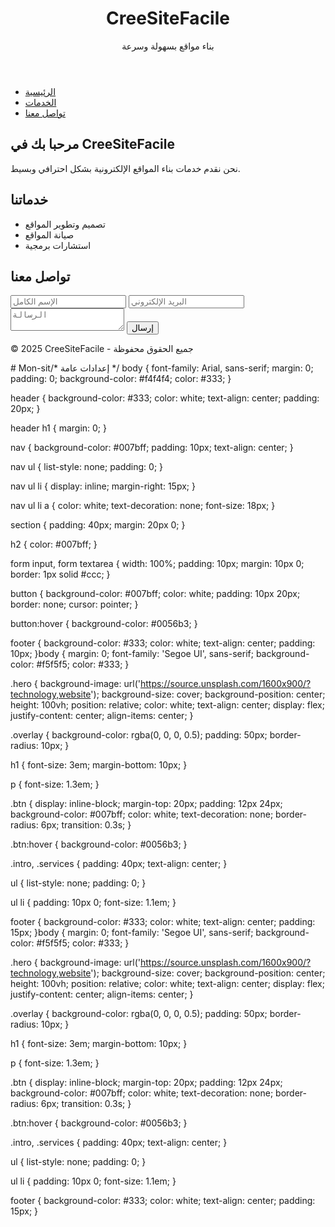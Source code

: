 <!DOCTYPE html>
<html lang="ar">
<head>
  <meta charset="UTF-8">
  <meta name="viewport" content="width=device-width, initial-scale=1.0">
  <title>CreeSiteFacile - بناء مواقع بسهولة</title>
  <link rel="stylesheet" href="style.css">
</head>
<body>
  <header>
    <div class="logo">
      <h1>CreeSiteFacile</h1>
      <p>بناء مواقع بسهولة وسرعة</p>
    </div>
  </header>

  <nav>
    <ul>
      <li><a href="#home">الرئيسية</a></li>
      <li><a href="#services">الخدمات</a></li>
      <li><a href="#contact">تواصل معنا</a></li>
    </ul>
  </nav>

  <section id="home">
    <h2>مرحبا بك في CreeSiteFacile</h2>
    <p>نحن نقدم خدمات بناء المواقع الإلكترونية بشكل احترافي وبسيط.</p>
  </section>

  <section id="services">
    <h2>خدماتنا</h2>
    <ul>
      <li>تصميم وتطوير المواقع</li>
      <li>صيانة المواقع</li>
      <li>استشارات برمجية</li>
    </ul>
  </section>

  <section id="contact">
    <h2>تواصل معنا</h2>
    <form id="contactForm">
      <input type="text" placeholder="الإسم الكامل" required>
      <input type="email" placeholder="البريد الإلكتروني" required>
      <textarea placeholder="الرسالة" required></textarea>
      <button type="submit">إرسال</button>
    </form>
  </section>

  <footer>
    <p>© 2025 CreeSiteFacile - جميع الحقوق محفوظة</p>
  </footer>

  <script src="script.js"></script>
</body>
</html># Mon-sit/* إعدادات عامة */
body {
  font-family: Arial, sans-serif;
  margin: 0;
  padding: 0;
  background-color: #f4f4f4;
  color: #333;
}

header {
  background-color: #333;
  color: white;
  text-align: center;
  padding: 20px;
}

header h1 {
  margin: 0;
}

nav {
  background-color: #007bff;
  padding: 10px;
  text-align: center;
}

nav ul {
  list-style: none;
  padding: 0;
}

nav ul li {
  display: inline;
  margin-right: 15px;
}

nav ul li a {
  color: white;
  text-decoration: none;
  font-size: 18px;
}

section {
  padding: 40px;
  margin: 20px 0;
}

h2 {
  color: #007bff;
}

form input, form textarea {
  width: 100%;
  padding: 10px;
  margin: 10px 0;
  border: 1px solid #ccc;
}

button {
  background-color: #007bff;
  color: white;
  padding: 10px 20px;
  border: none;
  cursor: pointer;
}

button:hover {
  background-color: #0056b3;
}

footer {
  background-color: #333;
  color: white;
  text-align: center;
  padding: 10px;
}body {
  margin: 0;
  font-family: 'Segoe UI', sans-serif;
  background-color: #f5f5f5;
  color: #333;
}

.hero {
  background-image: url('https://source.unsplash.com/1600x900/?technology,website');
  background-size: cover;
  background-position: center;
  height: 100vh;
  position: relative;
  color: white;
  text-align: center;
  display: flex;
  justify-content: center;
  align-items: center;
}

.overlay {
  background-color: rgba(0, 0, 0, 0.5);
  padding: 50px;
  border-radius: 10px;
}

h1 {
  font-size: 3em;
  margin-bottom: 10px;
}

p {
  font-size: 1.3em;
}

.btn {
  display: inline-block;
  margin-top: 20px;
  padding: 12px 24px;
  background-color: #007bff;
  color: white;
  text-decoration: none;
  border-radius: 6px;
  transition: 0.3s;
}

.btn:hover {
  background-color: #0056b3;
}

.intro, .services {
  padding: 40px;
  text-align: center;
}

ul {
  list-style: none;
  padding: 0;
}

ul li {
  padding: 10px 0;
  font-size: 1.1em;
}

footer {
  background-color: #333;
  color: white;
  text-align: center;
  padding: 15px;
}body {
  margin: 0;
  font-family: 'Segoe UI', sans-serif;
  background-color: #f5f5f5;
  color: #333;
}

.hero {
  background-image: url('https://source.unsplash.com/1600x900/?technology,website');
  background-size: cover;
  background-position: center;
  height: 100vh;
  position: relative;
  color: white;
  text-align: center;
  display: flex;
  justify-content: center;
  align-items: center;
}

.overlay {
  background-color: rgba(0, 0, 0, 0.5);
  padding: 50px;
  border-radius: 10px;
}

h1 {
  font-size: 3em;
  margin-bottom: 10px;
}

p {
  font-size: 1.3em;
}

.btn {
  display: inline-block;
  margin-top: 20px;
  padding: 12px 24px;
  background-color: #007bff;
  color: white;
  text-decoration: none;
  border-radius: 6px;
  transition: 0.3s;
}

.btn:hover {
  background-color: #0056b3;
}

.intro, .services {
  padding: 40px;
  text-align: center;
}

ul {
  list-style: none;
  padding: 0;
}

ul li {
  padding: 10px 0;
  font-size: 1.1em;
}

footer {
  background-color: #333;
  color: white;
  text-align: center;
  padding: 15px;
}
